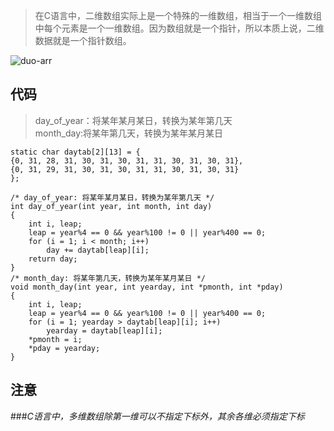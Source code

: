 > 在C语言中，二维数组实际上是一个特殊的一维数组，相当于一个一维数组中每个元素是一个一维数组。因为数组就是一个指针，所以本质上说，二维数据就是一个指针数组。


![duo-arr](http://7xocno.com1.z0.glb.clouddn.com/duo-arr.png)


## 代码

> day_of_year：将某年某月某日，转换为某年第几天<br/>
month_day:将某年第几天，转换为某年某月某日


    static char daytab[2][13] = {
    {0, 31, 28, 31, 30, 31, 30, 31, 31, 30, 31, 30, 31},
    {0, 31, 29, 31, 30, 31, 30, 31, 31, 30, 31, 30, 31}
    };
    
    /* day_of_year: 将某年某月某日，转换为某年第几天 */
    int day_of_year(int year, int month, int day)
    {
        int i, leap;
        leap = year%4 == 0 && year%100 != 0 || year%400 == 0;
        for (i = 1; i < month; i++)
            day += daytab[leap][i];
        return day;
    }
    /* month_day: 将某年第几天，转换为某年某月某日 */
    void month_day(int year, int yearday, int *pmonth, int *pday)
    {
        int i, leap;
        leap = year%4 == 0 && year%100 != 0 || year%400 == 0;
        for (i = 1; yearday > daytab[leap][i]; i++)
            yearday = daytab[leap][i];
        *pmonth = i;
        *pday = yearday;
    }


## 注意

###*C语言中，多维数组除第一维可以不指定下标外，其余各维必须指定下标*